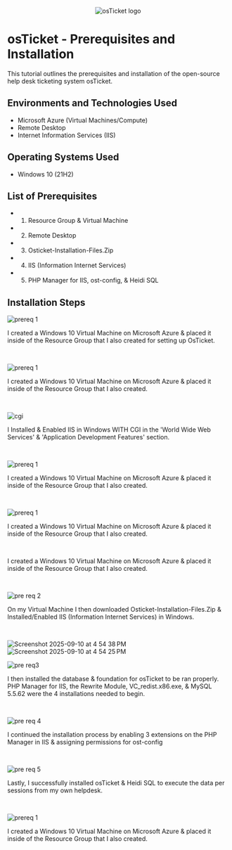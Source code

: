 <p align="center">
<img src="https://i.imgur.com/Clzj7Xs.png" alt="osTicket logo"/>
</p>

<h1>osTicket - Prerequisites and Installation</h1>
This tutorial outlines the prerequisites and installation of the open-source help desk ticketing system osTicket.<br />


<h2>Environments and Technologies Used</h2>

- Microsoft Azure (Virtual Machines/Compute)
- Remote Desktop
- Internet Information Services (IIS)

<h2>Operating Systems Used </h2>

- Windows 10</b> (21H2)

<h2>List of Prerequisites</h2>

- 1. Resource Group & Virtual Machine
- 2. Remote Desktop
- 3. Osticket-Installation-Files.Zip
- 4. IIS (Information Internet Services)
- 5. PHP Manager for IIS, ost-config, & Heidi SQL

<h2>Installation Steps</h2>

![prereq 1](https://github.com/user-attachments/assets/b94564a8-011d-4d80-9845-01af82f3b34c)
  
<p>
I created a Windows 10 Virtual Machine on Microsoft Azure & placed it inside of the Resource Group that I also created for setting up OsTicket.
</p>
<br />

![prereq 1](https://github.com/user-attachments/assets/b94564a8-011d-4d80-9845-01af82f3b34c)
  
<p>
I created a Windows 10 Virtual Machine on Microsoft Azure & placed it inside of the Resource Group that I also created.
</p>
<br />

![cgi](https://github.com/user-attachments/assets/9c1ba6db-fd7e-4547-b0ae-745bf8bf34cd)
  
<p>
I Installed & Enabled IIS in Windows WITH CGI in the 'World Wide Web Services' & 'Application Development Features' section.
</p>
<br />

![prereq 1](https://github.com/user-attachments/assets/b94564a8-011d-4d80-9845-01af82f3b34c)
  
<p>
I created a Windows 10 Virtual Machine on Microsoft Azure & placed it inside of the Resource Group that I also created.
</p>
<br />

![prereq 1](https://github.com/user-attachments/assets/b94564a8-011d-4d80-9845-01af82f3b34c)
  
<p>
I created a Windows 10 Virtual Machine on Microsoft Azure & placed it inside of the Resource Group that I also created.
</p>
<br />
  
<p>
I created a Windows 10 Virtual Machine on Microsoft Azure & placed it inside of the Resource Group that I also created.
</p>
<br />

![pre req 2](https://github.com/user-attachments/assets/ba6e0cf8-90ca-44d3-a02f-64c717147748)

<p>
On my Virtual Machine I then downloaded Osticket-Installation-Files.Zip & Installed/Enabled IIS (Information Internet Services) in Windows.
</p>
<br />

![Screenshot 2025-09-10 at 4 54 38 PM](https://github.com/user-attachments/assets/d718cbe9-9f3d-41b9-871a-33fd653c4ea5)
![Screenshot 2025-09-10 at 4 54 25 PM](https://github.com/user-attachments/assets/97fdf650-e68a-49d6-8201-9ce6eb993592)


![pre req3](https://github.com/user-attachments/assets/66141dd5-490a-43af-9f0d-6733261067f7)
  
<p>
I then installed the database & foundation for osTicket to be ran properly. PHP Manager for IIS, the Rewrite Module, VC_redist.x86.exe, & MySQL 5.5.62 were the 4 installations needed to begin. 
</p>
<br />

![pre req 4](https://github.com/user-attachments/assets/4e6dda79-ceb7-432c-a6f2-10b2498a3439)

<p>
I continued the installation process by enabling 3 extensions on the PHP Manager in IIS & assigning permissions for ost-config
<p>
<br />

![pre req 5](https://github.com/user-attachments/assets/8df983d7-dc8f-429d-abb2-23a4639f302f)
  
<p>
Lastly, I successfully installed osTicket & Heidi SQL to execute the data per sessions from my own helpdesk.
<p>
<br />

![prereq 1](https://github.com/user-attachments/assets/b94564a8-011d-4d80-9845-01af82f3b34c)
  
<p>
I created a Windows 10 Virtual Machine on Microsoft Azure & placed it inside of the Resource Group that I also created.
</p>
<br />
